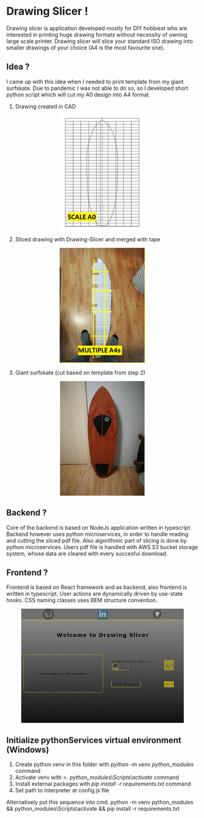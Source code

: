 # Drawing Slicer !

Drawing slicer is application developed mostly for DIY hobbiest who are interested in printing huge drawing formats without necessity of owning large scale printer. Drawing slicer will slice your standard ISO drawing into smaller drawings of your choice (A4 is the most favourite one).

## Idea ?

I came up with this idea when I needed to print template from my giant surfskate. Due to pandemic I was not able to do so, so I developed short python script which will cut my A0 design into A4 format. 

1. Drawing created in CAD

<p align="center">
  <img src="public/README--Drawing.png" />
</p>

2. Sliced drawing with Drawing-Slicer and merged with tape

<p align="center">
  <img src="public/README--SlicedDrawing.png" />
</p>

3. Giant surfskate (cut based on template from step 2)

<p align="center">
  <img src="public/README--GiantSurfskate.png" />
</p>

## Backend ?

Core of the backend is based on NodeJs application written in typescript. Backend however uses python microservices, in order to handle reading and cutting the sliced pdf file. Also algorithmic part of slicing is done by python microservices. Users pdf file is handled with AWS S3 bucket storage system, whose data are cleared with every succesful download.

## Frontend ? 

Frontend is based on React framework and as backend, also frontend is written in typescript. User actions are dynamically driven by use-state hooks. CSS naming classes uses BEM structure convention.

<p align="center">
  <img src="public/README--FrontendDisplay.png" />
</p>

## Initialize pythonServices virtual environment (Windows)

1. Create python venv in this folder with *python -m venv python_modules* command
2. Activate venv with >*. python_modules\Scripts\activate* command
3. Install external packages with *pip install -r requirements.txt* command
4. Set path to interpreter at config.js file

Alternatively put this sequence into cmd.
python -m venv python_modules && python_modules\Scripts\activate && pip install -r requirements.txt